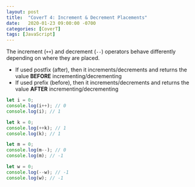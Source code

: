 ```yaml
---
layout: post
title:  "CoverT 4: Increment & Decrement Placements"
date:   2020-01-23 09:00:00 -0700
categories: [CoverT]
tags: [JavaScript]
---
```


The increment (`++`) and decrement (`--`) operators behave differently depending on where they are placed.

- If used postfix (after), then it increments/decrements and returns the value **BEFORE** incrementing/decrementing
- If used prefix (before), then it increments/decrements and returns the value **AFTER** incrementing/decrementing

```javascript
let i = 0;
console.log(i++); // 0
console.log(i); // 1

let k = 0;
console.log(++k); // 1
console.log(k); // 1

let m = 0;
console.log(m--); // 0
console.log(m); // -1

let w = 0;
console.log(--w); // -1
console.log(w); // -1
```
